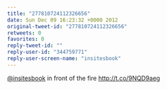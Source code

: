 ```yaml
---
title: "277810724112326656"
date: Sun Dec 09 16:23:32 +0000 2012
original-tweet-id: "277810724112326656"
retweets: 0
favorites: 0
reply-tweet-id: ""
reply-user-id: "344759771"
reply-user-screen-name: "insitesbook"
---
```

<a href="https://twitter.com/insitesbook">@insitesbook</a> in front of the fire http://t.co/9NQD9aeg
